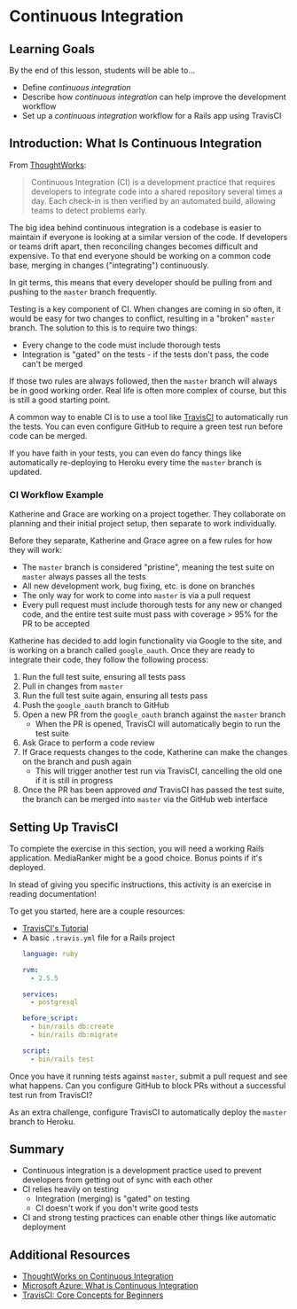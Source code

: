 # Continuous Integration

## Learning Goals

By the end of this lesson, students will be able to...

- Define _continuous integration_
- Describe how _continuous integration_ can help improve the development workflow
- Set up a _continuous integration_ workflow for a Rails app using TravisCI

## Introduction: What Is Continuous Integration

From [ThoughtWorks](https://www.thoughtworks.com/continuous-integration):

> Continuous Integration (CI) is a development practice that requires developers to integrate code into a shared repository several times a day. Each check-in is then verified by an automated build, allowing teams to detect problems early.

The big idea behind continuous integration is a codebase is easier to maintain if everyone is looking at a similar version of the code. If developers or teams drift apart, then reconciling changes becomes difficult and expensive. To that end everyone should be working on a common code base, merging in changes ("integrating") continuously.

In git terms, this means that every developer should be pulling from and pushing to the `master` branch frequently.

Testing is a key component of CI. When changes are coming in so often, it would be easy for two changes to conflict, resulting in a "broken" `master` branch. The solution to this is to require two things:

- Every change to the code must include thorough tests
- Integration is "gated" on the tests - if the tests don't pass, the code can't be merged

If those two rules are always followed, then the `master` branch will always be in good working order. Real life is often more complex of course, but this is still a good starting point.

A common way to enable CI is to use a tool like [TravisCI](https://travis-ci.org/) to automatically run the tests. You can even configure GitHub to require a green test run before code can be merged.

If you have faith in your tests, you can even do fancy things like automatically re-deploying to Heroku every time the `master` branch is updated.

### CI Workflow Example

Katherine and Grace are working on a project together. They collaborate on planning and their initial project setup, then separate to work individually.

Before they separate, Katherine and Grace agree on a few rules for how they will work:

- The `master` branch is considered "pristine", meaning the test suite on `master` always passes all the tests
- All new development work, bug fixing, etc. is done on branches
- The only way for work to come into `master` is via a pull request
- Every pull request must include thorough tests for any new or changed code, and the entire test suite must pass with coverage > 95% for the PR to be accepted

Katherine has decided to add login functionality via Google to the site, and is working on a branch called `google_oauth`. Once they are ready to integrate their code, they follow the following process:

1. Run the full test suite, ensuring all tests pass
1. Pull in changes from `master`
1. Run the full test suite again, ensuring all tests pass
1. Push the `google_oauth` branch to GitHub
1. Open a new PR from the `google_oauth` branch against the `master` branch
    - When the PR is opened, TravisCI will automatically begin to run the test suite
1. Ask Grace to perform a code review
1. If Grace requests changes to the code, Katherine can make the changes on the branch and push again
    - This will trigger another test run via TravisCI, cancelling the old one if it is still in progress
1. Once the PR has been approved _and_ TravisCI has passed the test suite, the branch can be merged into `master` via the GitHub web interface

## Setting Up TravisCI

To complete the exercise in this section, you will need a working Rails application. MediaRanker might be a good choice. Bonus points if it's deployed.

In stead of giving you specific instructions, this activity is an exercise in reading documentation!

To get you started, here are a couple resources:

- [TravisCI's Tutorial](https://docs.travis-ci.com/user/tutorial/)
- A basic `.travis.yml` file for a Rails project
    ```yml
    language: ruby

    rvm:
      - 2.5.5

    services:
      - postgresql

    before_script:
      - bin/rails db:create
      - bin/rails db:migrate

    script:
      - bin/rails test
    ```

Once you have it running tests against `master`, submit a pull request and see what happens. Can you configure GitHub to block PRs without a successful test run from TravisCI?

As an extra challenge, configure TravisCI to automatically deploy the `master` branch to Heroku. 

## Summary

- Continuous integration is a development practice used to prevent developers from getting out of sync with each other
- CI relies heavily on testing
    - Integration (merging) is "gated" on testing
    - CI doesn't work if you don't write good tests
- CI and strong testing practices can enable other things like automatic deployment

## Additional Resources

- [ThoughtWorks on Continuous Integration](https://www.thoughtworks.com/continuous-integration)
- [Microsoft Azure: What is Continuous Integration](https://docs.microsoft.com/en-us/azure/devops/learn/what-is-continuous-integration)
- [TravisCI: Core Concepts for Beginners](https://docs.travis-ci.com/user/for-beginners/)